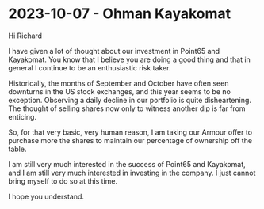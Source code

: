 # 2023-10-07 - Ohman Kayakomat

Hi Richard

I have given a lot of thought about our investment in Point65 and Kayakomat. You know that I believe you are doing a good thing and that in general I continue to be an enthusiastic risk taker.

Historically, the months of September and October have often seen downturns in the US stock exchanges, and this year seems to be no exception. Observing a daily decline in our portfolio is quite disheartening. The thought of selling shares now only to witness another dip is far from enticing.

So, for that very basic, very human reason, I am taking our Armour offer to purchase more the shares to maintain our percentage of ownership off the table.

I am still very much interested in the success of Point65 and Kayakomat, and I am still very much interested in investing in the company. I just cannot bring myself to do so at this time.

I hope you understand.


